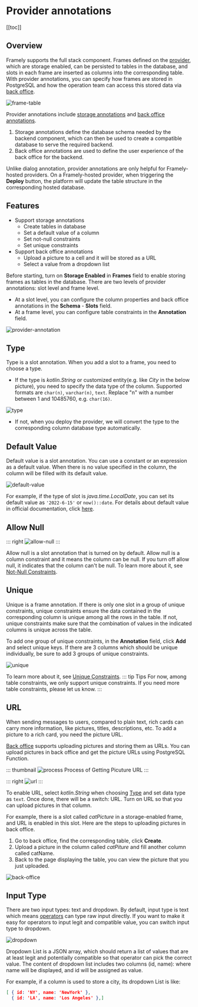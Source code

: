 # Provider annotations

[[toc]]


## Overview
Framely supports the full stack component. Frames defined on the [provider](../../guide/glossary.md#provider), which are storage enabled, can be persisted to tables in the database, and slots in each frame are inserted as columns into the corresponding table. With provider annotations, you can specify how frames are stored in PostgreSQL and how the operation team can access this stored data via [back office](../../guide/glossary.md#backoffice).

![frame-table](/images/annotation/providerannotation/frame-table.png)

Provider annotations include [storage annotations](./overview.md#storage-annotations) and [back office annotations](./overview.md#backoffice-annotations).
1. Storage annotations define the database schema needed by the backend component, which can then be used to create a compatible database to serve the required backend.
2. Back office annotations are used to define the user experience of the back office for the backend.

Unlike dialog annotation, provider annotations are only helpful for Framely-hosted providers. On a Framely-hosted provider, when triggering the **Deploy** button, the platform will update the table structure in the corresponding hosted database.


## Features
- Support storage annotations
  - Create tables in database
  - Set a default value of a column
  - Set not-null constraints
  - Set unique constraints
- Support back office annotations
  - Upload a picture to a cell and it will be stored as a URL
  - Select a value from a dropdown list

  
Before starting, turn on **Storage Enabled** in **Frames** field to enable storing frames as tables in the database. There are two levels of provider annotations: slot level and frame level.
- At a slot level, you can configure the column properties and back office annotations in the **Schema**  - **Slots** field.
- At a frame level, you can configure table constraints in the **Annotation** field.

![provider-annotation](/images/annotation/providerannotation/provider-annotation.png)


## Type
Type is a slot annotation. When you add a slot to a frame, you need to choose a type.

- If the type is *kotlin.String* or customized entity(e.g. like *City* in the below picture), you need to specify the data type of the column. Supported formats are `char(n)`, `varchar(n)`, `text`. Replace "n" with a number between 1 and 10485760, e.g. `char(16)`.

![type](/images/annotation/providerannotation/type.png)

- If not, when you deploy the provider, we will convert the type to the corresponding column database type automatically.



## Default Value
Default value is a slot annotation. You can use a constant or an expression as a default value. When there is no value specified in the column, the column will be filled with its default value.

![default-value](/images/annotation/providerannotation/default-value.png)

For example, if the type of slot is *java.time.LocalDate*, you can set its default value as `'2022-6-15'` or `now()::date`. For details about default value in official documentation, click [here](https://www.postgresql.org/docs/current/ddl-default.html).

## Allow Null
::: right
![allow-null](/images/annotation/providerannotation/allow-null.png)
:::

Allow null is a slot annotation that is turned on by default. Allow null is a column constraint and it means the column can be null. If you turn off allow null, it indicates that the column can't be null. To learn more about it, see [Not-Null Constraints](https://www.postgresql.org/docs/current/ddl-constraints.html#id-1.5.4.6.6).

## Unique
Unique is a frame annotation. If there is only one slot in a group of unique constraints, unique constraints ensure the data contained in the corresponding column is unique among all the rows in the table. If not, unique constraints make sure that the combination of values in the indicated columns is unique across the table.

To add one group of unique constraints, in the **Annotation** field, click **Add** and select unique keys. If there are 3 columns which should be unique individually, be sure to add 3 groups of unique constraints.

![unique](/images/annotation/providerannotation/unique.png)

To learn more about it, see [Unique Constraints](https://www.postgresql.org/docs/current/ddl-constraints.html#DDL-CONSTRAINTS-UNIQUE-CONSTRAINTS).
::: tip Tips
For now, among table constraints, we only support unique constraints. If you need more table constraints, please let us know.
:::

## URL
When sending messages to users, compared to plain text, rich cards can carry more information, like pictures, titles, descriptions, etc. To add a picture to a rich card, you need the picture URL.

[Back office](../../guide/glossary.md#backoffice) supports uploading pictures and storing them as URLs. You can upload pictures in back office and get the picture URLs using PostgreSQL Function.

::: thumbnail
![process](/images/annotation/providerannotation/process.png)
Process of Getting Picuture URL
:::

::: right
![url](/images/annotation/providerannotation/url.png)
:::

To enable URL, select *kotlin.String* when choosing [Type](#type) and set data type as `text`. Once done, there will be a switch: URL. Turn on URL so that you can upload pictures in that column.

For example, there is a slot called *catPicture* in a storage-enabled frame, and URL is enabled in this slot. Here are the steps to uploading pictures in back office.

1. Go to back office, find the corresponding table, click **Create**.
2. Upload a picture in the column called *catPiture* and fill another column called catName.
3. Back to the page displaying the table, you can view the picture that you just uploaded.

![back-office](/images/annotation/providerannotation/back-office.png)

## Input Type
There are two input types: text and dropdown. By default, input type is text which means [operators](../../guide/glossary.md#operator-business) can type raw input directly. If you want to make it easy for operators to input legit and compatible value, you can switch input type to dropdown.

![dropdown](/images/annotation/providerannotation/dropdown.png)

Dropdown List is a JSON array, which should return a list of values that are at least legit and potentially compatible so that operator can pick the correct value. The content of dropdown list includes two columns (id, name): where name will be displayed, and id will be assigned as value.

For example, if a column is used to store a city, its dropdown List is like:

```json
[ { id: 'NY', name: 'NewYork' },
  { id: 'LA', name: 'Los Angeles' },]
```